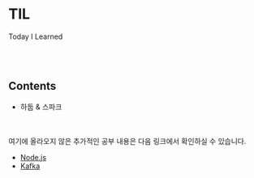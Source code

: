 # TIL
Today I Learned

<br><br>

## Contents
- 하둡 & 스파크


<br><br>
여기에 올라오지 않은 추가적인 공부 내용은 다음 링크에서 확인하실 수 있습니다.
- <a href="https://github.com/jinnyy/study-node.js"> Node.js </a>
- <a href="https://github.com/jinnyy/study-kafka"> Kafka </a>
